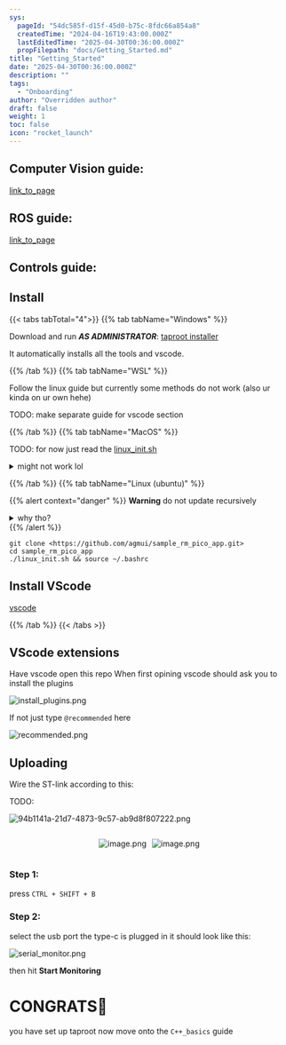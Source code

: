 ```yaml
---
sys:
  pageId: "54dc585f-d15f-45d0-b75c-8fdc66a854a8"
  createdTime: "2024-04-16T19:43:00.000Z"
  lastEditedTime: "2025-04-30T00:36:00.000Z"
  propFilepath: "docs/Getting_Started.md"
title: "Getting_Started"
date: "2025-04-30T00:36:00.000Z"
description: ""
tags:
  - "Onboarding"
author: "Overridden author"
draft: false
weight: 1
toc: false
icon: "rocket_launch"
---
```


## Computer Vision guide:

[link_to_page](86d45bc0-388b-4d26-8848-44f255f73d0e)

## ROS guide:

[link_to_page](3c76c1de-ec8f-46d6-8b0a-294005edc2d5)

## Controls guide:

## Install

{{< tabs tabTotal="4">}}
{{% tab tabName="Windows" %}}

Download and run _**AS ADMINISTRATOR**_: [taproot installer](https://github.com/Thornbots/TeachingFreshies/releases/tag/1.0)

It automatically installs all the tools and vscode.

{{% /tab %}}
{{% tab tabName="WSL" %}}

Follow the linux guide but currently some methods do not work (also ur kinda on ur own hehe)

TODO: make separate guide for vscode section

{{% /tab %}}
{{% tab tabName="MacOS" %}}

TODO: for now just read the [linux_init.sh](https://github.com/agmui/sample_rm_pico_app/blob/main/linux_init.sh)

<details>
<summary>might not work lol</summary>

`brew install libusb pkg-config`

Next install: [vscode](https://code.visualstudio.com/Download)

</details>

{{% /tab %}}
{{% tab tabName="Linux (ubuntu)" %}}

{{% alert context="danger" %}}
**Warning** do not update recursively
<details>
<summary>why tho?</summary>
There are some submodules that may go on for a while (like tinyusb) and I highly
recommend you don't need to get them.
If you want to see what submodules I update just look in `linux_init.sh`
</details>
{{% /alert %}}

```shell
git clone <https://github.com/agmui/sample_rm_pico_app.git>
cd sample_rm_pico_app
./linux_init.sh && source ~/.bashrc
```

## Install VScode

[vscode](https://code.visualstudio.com/Download)

{{% /tab %}}
{{< /tabs >}}

## VScode extensions

Have vscode open this repo
When first opining vscode should ask you to install the plugins

![install_plugins.png](https://prod-files-secure.s3.us-west-2.amazonaws.com/d518164a-d88e-44d1-a4ee-3adb3bd8bce0/89bd30f0-1825-4e77-867b-0a41ce370880/install_plugins.png?X-Amz-Algorithm=AWS4-HMAC-SHA256&X-Amz-Content-Sha256=UNSIGNED-PAYLOAD&X-Amz-Credential=ASIAZI2LB466QIPKLYSV%2F20250705%2Fus-west-2%2Fs3%2Faws4_request&X-Amz-Date=20250705T050835Z&X-Amz-Expires=3600&X-Amz-Security-Token=IQoJb3JpZ2luX2VjEDIaCXVzLXdlc3QtMiJGMEQCIAmvI2BEg5hVrD%2BOOpnPGTBLY0C0eWSkyfPdrf36EK2mAiA99hu67azzoM5gEdOa532TZ%2B6eI9KOgXl9n8zH%2Fj4ajyr%2FAwg7EAAaDDYzNzQyMzE4MzgwNSIMoTr4YAP6q40tqPe2KtwDxaPY1sv6R2P0QnWDvnXwJMXTf5Gf3u8ae%2B68oN1wJawPRhKdsrMb1rLC0%2B2UmXgd5LTKx9A%2BXh9PzrQAebDCIWSJ5nuasE9be70JF7tHy0Q4l96xbKZG5Wdq2uMyG54ACsZVQq8q9I1TYBeV3zXcRxhIE9wBqY1f2I2x5cm8StrBDLd8XDoe%2Bae%2FCVR9K9JjE6jBA66o2Zc0AZIrnmMFArPo5EIvQjd3WfQjLI8WHzTX9EVLP%2FHC6FGPZc%2BmeZFs1iXapCUEVmG9EsxxlTlpT6bUUd%2FalVJiVowTXkUMLl0%2FzmQZhkHTGGCmalbtM8TMMF5Nx3zRRHNu1NouMSIm01CjKkBnNegJWL7%2Bfh6dr6%2F%2FhjygwG2ha93C3HCB6h6SjL%2BgFgmwtBgcae9YvDrHjmOk%2B1Pv%2FsfEee%2Bky54%2Byq%2B7LKnMgeDbgAYzQs53toUNTSu7vwFYAZkDs0r%2BvTGQL8FwumYuOMn2AUVR8jVhhL5OKU5B%2BvQIuwNVKM1G%2Bx8%2BMSK5ZvNqnXQ%2BhY7rNfhW%2BCw0%2Bpix9h47w%2BQd0rE6C8dI3RNPVW2DrdSs0%2FK0q4UV%2BMEJWNQn75sGiCV7BReo7szJm%2BFJsV2Idftrp8yhho5NMOxV7PjAeenJAgYwt42iwwY6pgFfu%2FkdYdjizT1icbw%2FqvzwxpdCPfZ3Y00g5eU6wmfrQqM31p5p6kUewO8xH2%2Bw9KsJ%2Bgb%2FFtKHC4mctIgn2YeYhmXZWTP%2BGg8pbLlz6PXjtCjoovnlf8XTSLKflSKUNO78S1b9u%2FS9FNgWIZ5o4cTJEueAoQeeyy6UZOMmexSbkXojS%2Fizo1AmIGRIA74nl0a%2F9u77Qygx2ytrNSuAQft29RAsWAXd&X-Amz-Signature=aa43f44467bdfaa205b401a36612b6c7b6915b8e7042515eaf8848b31ed0c7c8&X-Amz-SignedHeaders=host&x-amz-checksum-mode=ENABLED&x-id=GetObject)

If not just type `@recommended` here  

![recommended.png](https://prod-files-secure.s3.us-west-2.amazonaws.com/d518164a-d88e-44d1-a4ee-3adb3bd8bce0/61e661e9-5d85-4dfc-be0d-8d2097a5e793/recommended.png?X-Amz-Algorithm=AWS4-HMAC-SHA256&X-Amz-Content-Sha256=UNSIGNED-PAYLOAD&X-Amz-Credential=ASIAZI2LB466QIPKLYSV%2F20250705%2Fus-west-2%2Fs3%2Faws4_request&X-Amz-Date=20250705T050835Z&X-Amz-Expires=3600&X-Amz-Security-Token=IQoJb3JpZ2luX2VjEDIaCXVzLXdlc3QtMiJGMEQCIAmvI2BEg5hVrD%2BOOpnPGTBLY0C0eWSkyfPdrf36EK2mAiA99hu67azzoM5gEdOa532TZ%2B6eI9KOgXl9n8zH%2Fj4ajyr%2FAwg7EAAaDDYzNzQyMzE4MzgwNSIMoTr4YAP6q40tqPe2KtwDxaPY1sv6R2P0QnWDvnXwJMXTf5Gf3u8ae%2B68oN1wJawPRhKdsrMb1rLC0%2B2UmXgd5LTKx9A%2BXh9PzrQAebDCIWSJ5nuasE9be70JF7tHy0Q4l96xbKZG5Wdq2uMyG54ACsZVQq8q9I1TYBeV3zXcRxhIE9wBqY1f2I2x5cm8StrBDLd8XDoe%2Bae%2FCVR9K9JjE6jBA66o2Zc0AZIrnmMFArPo5EIvQjd3WfQjLI8WHzTX9EVLP%2FHC6FGPZc%2BmeZFs1iXapCUEVmG9EsxxlTlpT6bUUd%2FalVJiVowTXkUMLl0%2FzmQZhkHTGGCmalbtM8TMMF5Nx3zRRHNu1NouMSIm01CjKkBnNegJWL7%2Bfh6dr6%2F%2FhjygwG2ha93C3HCB6h6SjL%2BgFgmwtBgcae9YvDrHjmOk%2B1Pv%2FsfEee%2Bky54%2Byq%2B7LKnMgeDbgAYzQs53toUNTSu7vwFYAZkDs0r%2BvTGQL8FwumYuOMn2AUVR8jVhhL5OKU5B%2BvQIuwNVKM1G%2Bx8%2BMSK5ZvNqnXQ%2BhY7rNfhW%2BCw0%2Bpix9h47w%2BQd0rE6C8dI3RNPVW2DrdSs0%2FK0q4UV%2BMEJWNQn75sGiCV7BReo7szJm%2BFJsV2Idftrp8yhho5NMOxV7PjAeenJAgYwt42iwwY6pgFfu%2FkdYdjizT1icbw%2FqvzwxpdCPfZ3Y00g5eU6wmfrQqM31p5p6kUewO8xH2%2Bw9KsJ%2Bgb%2FFtKHC4mctIgn2YeYhmXZWTP%2BGg8pbLlz6PXjtCjoovnlf8XTSLKflSKUNO78S1b9u%2FS9FNgWIZ5o4cTJEueAoQeeyy6UZOMmexSbkXojS%2Fizo1AmIGRIA74nl0a%2F9u77Qygx2ytrNSuAQft29RAsWAXd&X-Amz-Signature=ce11d30dc0e47492ffd429994d1ba9c5c428ccb9d0dd1f2b7cd91311a96edff1&X-Amz-SignedHeaders=host&x-amz-checksum-mode=ENABLED&x-id=GetObject)

## Uploading

Wire the ST-link according to this:

TODO:

![94b1141a-21d7-4873-9c57-ab9d8f807222.png](https://prod-files-secure.s3.us-west-2.amazonaws.com/d518164a-d88e-44d1-a4ee-3adb3bd8bce0/e5fad17d-ab82-4300-9f4c-505ab4b1202c/94b1141a-21d7-4873-9c57-ab9d8f807222.png?X-Amz-Algorithm=AWS4-HMAC-SHA256&X-Amz-Content-Sha256=UNSIGNED-PAYLOAD&X-Amz-Credential=ASIAZI2LB466QIPKLYSV%2F20250705%2Fus-west-2%2Fs3%2Faws4_request&X-Amz-Date=20250705T050835Z&X-Amz-Expires=3600&X-Amz-Security-Token=IQoJb3JpZ2luX2VjEDIaCXVzLXdlc3QtMiJGMEQCIAmvI2BEg5hVrD%2BOOpnPGTBLY0C0eWSkyfPdrf36EK2mAiA99hu67azzoM5gEdOa532TZ%2B6eI9KOgXl9n8zH%2Fj4ajyr%2FAwg7EAAaDDYzNzQyMzE4MzgwNSIMoTr4YAP6q40tqPe2KtwDxaPY1sv6R2P0QnWDvnXwJMXTf5Gf3u8ae%2B68oN1wJawPRhKdsrMb1rLC0%2B2UmXgd5LTKx9A%2BXh9PzrQAebDCIWSJ5nuasE9be70JF7tHy0Q4l96xbKZG5Wdq2uMyG54ACsZVQq8q9I1TYBeV3zXcRxhIE9wBqY1f2I2x5cm8StrBDLd8XDoe%2Bae%2FCVR9K9JjE6jBA66o2Zc0AZIrnmMFArPo5EIvQjd3WfQjLI8WHzTX9EVLP%2FHC6FGPZc%2BmeZFs1iXapCUEVmG9EsxxlTlpT6bUUd%2FalVJiVowTXkUMLl0%2FzmQZhkHTGGCmalbtM8TMMF5Nx3zRRHNu1NouMSIm01CjKkBnNegJWL7%2Bfh6dr6%2F%2FhjygwG2ha93C3HCB6h6SjL%2BgFgmwtBgcae9YvDrHjmOk%2B1Pv%2FsfEee%2Bky54%2Byq%2B7LKnMgeDbgAYzQs53toUNTSu7vwFYAZkDs0r%2BvTGQL8FwumYuOMn2AUVR8jVhhL5OKU5B%2BvQIuwNVKM1G%2Bx8%2BMSK5ZvNqnXQ%2BhY7rNfhW%2BCw0%2Bpix9h47w%2BQd0rE6C8dI3RNPVW2DrdSs0%2FK0q4UV%2BMEJWNQn75sGiCV7BReo7szJm%2BFJsV2Idftrp8yhho5NMOxV7PjAeenJAgYwt42iwwY6pgFfu%2FkdYdjizT1icbw%2FqvzwxpdCPfZ3Y00g5eU6wmfrQqM31p5p6kUewO8xH2%2Bw9KsJ%2Bgb%2FFtKHC4mctIgn2YeYhmXZWTP%2BGg8pbLlz6PXjtCjoovnlf8XTSLKflSKUNO78S1b9u%2FS9FNgWIZ5o4cTJEueAoQeeyy6UZOMmexSbkXojS%2Fizo1AmIGRIA74nl0a%2F9u77Qygx2ytrNSuAQft29RAsWAXd&X-Amz-Signature=861744afb9db1b00ba0f0cdc324269ce64c3f23a7306223ced15968cff7def3b&X-Amz-SignedHeaders=host&x-amz-checksum-mode=ENABLED&x-id=GetObject)

<div style="display: flex;flex-direction: row; column-gap:10px; max-width: 630px;justify-content: center;">
<div>

![image.png](https://prod-files-secure.s3.us-west-2.amazonaws.com/d518164a-d88e-44d1-a4ee-3adb3bd8bce0/210ecb78-1116-4d7b-b9b7-2292f66fa2c2/image.png?X-Amz-Algorithm=AWS4-HMAC-SHA256&X-Amz-Content-Sha256=UNSIGNED-PAYLOAD&X-Amz-Credential=ASIAZI2LB466TPAATFBU%2F20250705%2Fus-west-2%2Fs3%2Faws4_request&X-Amz-Date=20250705T050836Z&X-Amz-Expires=3600&X-Amz-Security-Token=IQoJb3JpZ2luX2VjEDIaCXVzLXdlc3QtMiJGMEQCIFUCNn%2Fm8e%2BlTSpfxzi5WB0IXv06cH6c%2FG7PSftpxJ55AiAaB3zVSk5vOV2%2FbKy0nrS3c8hF15JTKSiU31LvArsnayr%2FAwg7EAAaDDYzNzQyMzE4MzgwNSIMHSmVxpEkLDPvlclEKtwDpChM21ifnVMKOuudDpHs6p5ecKfz5LUT45aPetR%2FxtxtqDRTw0%2BrhO%2FMlD7LwyYx3viinvbUk6UiIxaFiAOj8jg4D0qnCVAsz2Ia%2BMc%2BSKQg954P6%2FrIhifn54EdHxRBEWrJhSVypmQFFLgOLN4oodAlg6zFm%2B%2FRwo6l9cOarRTs46yJW29Vab8MBxrPOqUdyZ9PPNc0vrpmIqlzfA1PtZERcL5tysAGQ9nYej07kHlFDeo61CY2vUGElPPa2YPmGxVH4PwxdSUwCz4BxXtgGnLRnc1lB5%2F7E9BIVnN%2BjZ77CBocRiDk8I%2BGiakIPdPz5%2BJgvRx%2Fz%2FIAYph4Cc5%2FUAwndONE9gXsVGvRmsuLpkqexlHOOhYlB%2Bl%2FPckTNIP066IybrpoaLQmUqDY0YY3uWfnK6PWcQ%2FKtjsXNYkFETWnuqOIj5DQNBscoOoU9f1rE%2FiLZ01uvm8O9bA6DpHOjZW0jxcAW%2Fur%2Fy9setW4SSpKz%2FfKyezuNh1ZgwBAl20JFC4NuOUW7fuAip7niz4DzcD5ykE64TWHOdeNxRwRNXK8ufvRIC25iYGKmlacQK4SxQJ3MTKUuP48BF3heUtsU75PM%2F03%2Fp8aUpMQ2%2BPCIoc17wkYpImW0b1oC9YwgYiiwwY6pgFctHvrbyxn9lssEBI7fdKrqtYpKv8hQTbZL356BWC7d%2FXohmOidPyGTtr5sYIX5b2dv56gv2FYMkE0s8B6mv1SFMPNE5G6EsOoqRu5PxiLLP3GpjRXSsQpcBAUkV4XGjzdfwha4I4aBmcS7xR9mY93H0KbbTJHG%2F0WYnZyBSfqEX%2FVt%2Fhtfy2quY1NF0FxyNdPMjG%2BklERwqHwm1xR8vXASH7dTWEa&X-Amz-Signature=68eef574349190978c4bebcf746feb5b5d59898b8ae5d9c614ad6baec8770963&X-Amz-SignedHeaders=host&x-amz-checksum-mode=ENABLED&x-id=GetObject)

</div>
<div>

![image.png](https://prod-files-secure.s3.us-west-2.amazonaws.com/d518164a-d88e-44d1-a4ee-3adb3bd8bce0/33a0fd0f-8ca6-4a86-8e09-26e95ded1fff/image.png?X-Amz-Algorithm=AWS4-HMAC-SHA256&X-Amz-Content-Sha256=UNSIGNED-PAYLOAD&X-Amz-Credential=ASIAZI2LB466W3ZT6XA2%2F20250705%2Fus-west-2%2Fs3%2Faws4_request&X-Amz-Date=20250705T050838Z&X-Amz-Expires=3600&X-Amz-Security-Token=IQoJb3JpZ2luX2VjEDIaCXVzLXdlc3QtMiJGMEQCICoBrSz9fg3ji8Uk4%2BtHVqpJsGqn1V%2FmWtW6kGGbsLHXAiBLMVZTSvAAYuBfhA%2BSULHPy4IqHrbpx4JcmNdNpuNHsyr%2FAwg7EAAaDDYzNzQyMzE4MzgwNSIMuumgOTOxInmFbjWxKtwDQ5evGingf%2Bpy3am4DYQpQ28h54PCKUBvTNs%2Fxc7eXIqdpWFnaakekjCI1XutdCHqBPOVSe59mLal4vVldYZWufsCB6cRZsjd2y%2Fm1ojJHij2tpGP%2F5n2y0iCHQoVeik5HINPlrqQX34zijGxBUCqR4XgcrNTNw%2BUvCgJYCgSi7W3Plq0fKOK1I%2FV9FQhEXawJVSJNLjKcdgT0yT8z97Ap5wHL2m4Pkwa70DB%2BZiuWO4p%2BmDfpjisDLqbp1x2IblWJRAoeHAElj8nNbdfqgbe5q4ygfNcmfnS674gAmI3phOJEd0Rfx7436N0O6%2FatUeD0wfLN0Sn%2BRKrQTK5n8nDrAEhBRDTPex4%2FyOjRtPusI3jKLbCdIcMPO%2BGTo0iwH0plVUomK5IPyXQEZhuMoOaTN6Tb%2Bis5USMJz0tEnu9eAKU6zWzz39ayBXVPK7DZbZ6SjDbwzNvTI10SJ33IeVFbyxNDbDHrT8bloNerH0vYrA6y%2B7q%2FwSsmvzl0Q5GSLWPUr3hZnEEMBsEu0RoI3nlWPqsR3vUvKWDDfr5jCD0XUMDxIJ6Ss%2FPEyZ3ljqiAGdEBUn0nmDuV3mcyTzFtSGvkt6usBLaKlcN2CB6ItVBkrPL8ZKgXII7Jdp8aLow3oKiwwY6pgEEt80K8t0ZtcQt%2FPISBC1mb2D%2F5TOx8TTXPu0oZlIHUMIAgPMx8jOlW0KAPNvvHSARLZMlWZl%2FMFr%2FQNz6IF3HaU29Zf%2BUQuY2xZUdsUj4uWeqWb%2BpFXh3daglGsKUDJc14g67gQPenoXPHxy1e69PpKgahjEybYiOvzo9jnWMGoEd2%2BSvfSvIqmMX4kleETAjvnrIQ2qYiEnoeW1yDfXgmZyfe%2F5R&X-Amz-Signature=6dc13cd7515be398cf76d2abf23a07c70d5dd2c4294133f6a3c5589cbc595e18&X-Amz-SignedHeaders=host&x-amz-checksum-mode=ENABLED&x-id=GetObject)

</div>
</div>

### Step 1:

press `CTRL + SHIFT + B`

### Step 2:

select the usb port the type-c is plugged in it should look like this:

![serial_monitor.png](https://prod-files-secure.s3.us-west-2.amazonaws.com/d518164a-d88e-44d1-a4ee-3adb3bd8bce0/f03f4774-05d4-4393-b6a0-d5efb6d315ab/serial_monitor.png?X-Amz-Algorithm=AWS4-HMAC-SHA256&X-Amz-Content-Sha256=UNSIGNED-PAYLOAD&X-Amz-Credential=ASIAZI2LB466QIPKLYSV%2F20250705%2Fus-west-2%2Fs3%2Faws4_request&X-Amz-Date=20250705T050835Z&X-Amz-Expires=3600&X-Amz-Security-Token=IQoJb3JpZ2luX2VjEDIaCXVzLXdlc3QtMiJGMEQCIAmvI2BEg5hVrD%2BOOpnPGTBLY0C0eWSkyfPdrf36EK2mAiA99hu67azzoM5gEdOa532TZ%2B6eI9KOgXl9n8zH%2Fj4ajyr%2FAwg7EAAaDDYzNzQyMzE4MzgwNSIMoTr4YAP6q40tqPe2KtwDxaPY1sv6R2P0QnWDvnXwJMXTf5Gf3u8ae%2B68oN1wJawPRhKdsrMb1rLC0%2B2UmXgd5LTKx9A%2BXh9PzrQAebDCIWSJ5nuasE9be70JF7tHy0Q4l96xbKZG5Wdq2uMyG54ACsZVQq8q9I1TYBeV3zXcRxhIE9wBqY1f2I2x5cm8StrBDLd8XDoe%2Bae%2FCVR9K9JjE6jBA66o2Zc0AZIrnmMFArPo5EIvQjd3WfQjLI8WHzTX9EVLP%2FHC6FGPZc%2BmeZFs1iXapCUEVmG9EsxxlTlpT6bUUd%2FalVJiVowTXkUMLl0%2FzmQZhkHTGGCmalbtM8TMMF5Nx3zRRHNu1NouMSIm01CjKkBnNegJWL7%2Bfh6dr6%2F%2FhjygwG2ha93C3HCB6h6SjL%2BgFgmwtBgcae9YvDrHjmOk%2B1Pv%2FsfEee%2Bky54%2Byq%2B7LKnMgeDbgAYzQs53toUNTSu7vwFYAZkDs0r%2BvTGQL8FwumYuOMn2AUVR8jVhhL5OKU5B%2BvQIuwNVKM1G%2Bx8%2BMSK5ZvNqnXQ%2BhY7rNfhW%2BCw0%2Bpix9h47w%2BQd0rE6C8dI3RNPVW2DrdSs0%2FK0q4UV%2BMEJWNQn75sGiCV7BReo7szJm%2BFJsV2Idftrp8yhho5NMOxV7PjAeenJAgYwt42iwwY6pgFfu%2FkdYdjizT1icbw%2FqvzwxpdCPfZ3Y00g5eU6wmfrQqM31p5p6kUewO8xH2%2Bw9KsJ%2Bgb%2FFtKHC4mctIgn2YeYhmXZWTP%2BGg8pbLlz6PXjtCjoovnlf8XTSLKflSKUNO78S1b9u%2FS9FNgWIZ5o4cTJEueAoQeeyy6UZOMmexSbkXojS%2Fizo1AmIGRIA74nl0a%2F9u77Qygx2ytrNSuAQft29RAsWAXd&X-Amz-Signature=120431967cab35b14a50aaea249c0434e118ed70057fd7d9bf980ea1fbc329f9&X-Amz-SignedHeaders=host&x-amz-checksum-mode=ENABLED&x-id=GetObject)

then hit **Start Monitoring**

# CONGRATS🎉

you have set up taproot now move onto the `C++_basics` guide
